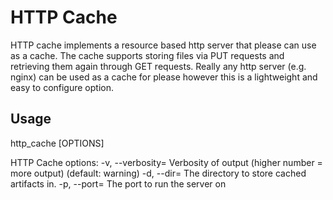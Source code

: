 # HTTP Cache

HTTP cache implements a resource based http server that please can use as a cache. The cache supports storing files
via PUT requests and retrieving them again through GET requests. Really any http server (e.g. nginx) can be used as a 
cache for please however this is a lightweight and easy to configure option.

## Usage

  http_cache [OPTIONS]

HTTP Cache options:
  -v, --verbosity= Verbosity of output (higher number = more output) (default: warning)
  -d, --dir=       The directory to store cached artifacts in.
  -p, --port=      The port to run the server on
